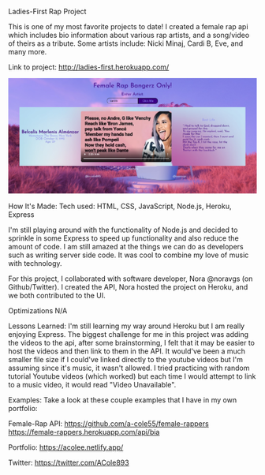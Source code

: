 Ladies-First Rap Project

This is one of my most favorite projects to date! I created a female rap api which includes bio information about various rap artists, and a song/video of theirs as a tribute. Some artists include: Nicki Minaj, Cardi B, Eve, and many more.

Link to project: http://ladies-first.herokuapp.com/

![image info](/images/female-rap.jpg)

How It's Made:
Tech used: HTML, CSS, JavaScript, Node.js, Heroku, Express

I'm still playing around with the functionality of Node.js and decided to sprinkle in some Express to speed up functionality and also reduce the amount of code. I am still amazed at the things we can do as developers such as writing server side code. It was cool to combine my love of music with technology.

For this project, I collaborated with software developer, Nora @noravgs (on Github/Twitter). I created the API, Nora hosted the project on Heroku, and we both contributed to the UI.

Optimizations
N/A

Lessons Learned:
I'm still learning my way around Heroku but I am really enjoying Express. The biggest challenge for me in this project was adding the videos to the api, after some brainstorming, I felt that it may be easier to host the videos and then link to them in the API. It would've been a much smaller file size if I could've linked directly to the youtube videos but I'm assuming since it's music, it wasn't allowed. I tried practicing with random tutorial Youtube videos (which worked) but each time I would attempt to link to a music video, it would read "Video Unavailable".

Examples:
Take a look at these couple examples that I have in my own portfolio:

Female-Rap API: https://github.com/a-cole55/female-rappers
                https://female-rappers.herokuapp.com/api/bia

Portfolio: https://acolee.netlify.app/

Twitter: https://twitter.com/ACole893